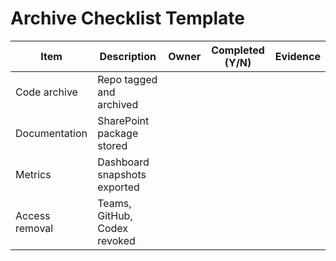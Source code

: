 # Archive Checklist Template

| Item | Description | Owner | Completed (Y/N) | Evidence |
|------|-------------|-------|-----------------|----------|
| Code archive | Repo tagged and archived | | | |
| Documentation | SharePoint package stored | | | |
| Metrics | Dashboard snapshots exported | | | |
| Access removal | Teams, GitHub, Codex revoked | | | |

